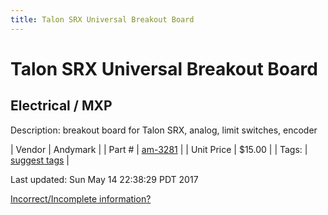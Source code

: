 ```yaml
---
title: Talon SRX Universal Breakout Board
---
```


# Talon SRX Universal Breakout Board
## Electrical / MXP
Description: 	breakout board for Talon SRX, analog, limit switches, encoder 

| Vendor | Andymark | 
| Part # | [am-3281](http://www.andymark.com/product-p/am-3281.htm) | 
| Unit Price | $15.00 | 
| Tags: | [suggest tags](https://docs.google.com/forms/d/e/1FAIpQLSeWyY8v3RgOty-MyWmh9U0iivNYN_molChYyS-0U-o-kOAv_g/viewform) | 

Last updated: Sun May 14 22:38:29 PDT 2017

 [Incorrect/Incomplete information?](https://docs.google.com/forms/d/e/1FAIpQLSeWyY8v3RgOty-MyWmh9U0iivNYN_molChYyS-0U-o-kOAv_g/viewform)